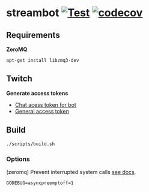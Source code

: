 # streambot [![Test](https://github.com/vikpe/streambot/actions/workflows/test.yml/badge.svg)](https://github.com/vikpe/streambot/actions/workflows/test.yml) [![codecov](https://codecov.io/gh/vikpe/streambot/branch/main/graph/badge.svg)](https://codecov.io/gh/vikpe/streambot)

## Requirements
**ZeroMQ**
```shell
apt-get install libzmq3-dev
```

## Twitch
**Generate access tokens**
* [Chat acess token for bot](https://twitchapps.com/tmi/)
* [General access token](https://twitchtokengenerator.com/)

## Build

```shell
./scripts/build.sh
```

### Options
(zeromq) Prevent interrupted system calls [see docs](https://pkg.go.dev/github.com/pebbe/zmq4#section-documentation).
```
GODEBUG=asyncpreemptoff=1
```
